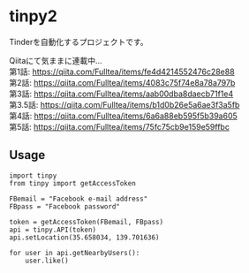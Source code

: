 # tinpy2
Tinderを自動化するプロジェクトです。

Qiitaにて気ままに連載中...  
第1話: https://qiita.com/Fulltea/items/fe4d4214552476c28e88  
第2話: https://qiita.com/Fulltea/items/4083c75f74e8a78a797b  
第3話: https://qiita.com/Fulltea/items/aab00dba8daecb71f1e4  
第3.5話: https://qiita.com/Fulltea/items/b1d0b26e5a6ae3f3a5fb  
第4話: https://qiita.com/Fulltea/items/6a6a88eb595f5b39a605   
第5話: https://qiita.com/Fulltea/items/75fc75cb9e159e59ffbc  


## Usage

```
import tinpy
from tinpy import getAccessToken

FBemail = "Facebook e-mail address"
FBpass = "Facebook password"

token = getAccessToken(FBemail, FBpass)
api = tinpy.API(token)
api.setLocation(35.658034, 139.701636)

for user in api.getNearbyUsers():
    user.like()
```
